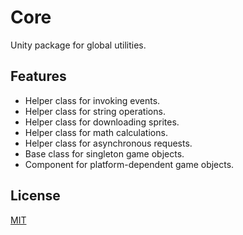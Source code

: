 # Core

Unity package for global utilities.

## Features
* Helper class for invoking events.
* Helper class for string operations.
* Helper class for downloading sprites.
* Helper class for math calculations.
* Helper class for asynchronous requests.
* Base class for singleton game objects.
* Component for platform-dependent game objects.

## License
[MIT](https://choosealicense.com/licenses/mit)
